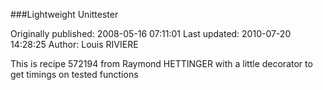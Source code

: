 ###Lightweight Unittester

Originally published: 2008-05-16 07:11:01
Last updated: 2010-07-20 14:28:25
Author: Louis RIVIERE

This is recipe 572194 from Raymond HETTINGER with a little decorator to get timings on tested functions